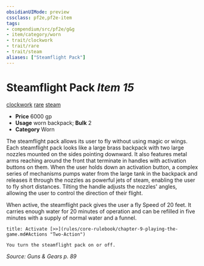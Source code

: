 ```yaml
---
obsidianUIMode: preview
cssclass: pf2e,pf2e-item
tags:
- compendium/src/pf2e/g&g
- item/category/worn
- trait/clockwork
- trait/rare
- trait/steam
aliases: ["Steamflight Pack"]
---
```

# Steamflight Pack *Item 15*  
[clockwork](rules/traits/clockwork-g-g.md "Clockwork  Trait")  [rare](rules/traits/rare.md "Rare Rarity Trait")  [steam](rules/traits/steam-g-g.md "Steam  Trait")  

- **Price** 6000 gp
- **Usage** worn backpack; **Bulk** 2
- **Category** Worn

The steamflight pack allows its user to fly without using magic or wings. Each steamflight pack looks like a large brass backpack with two large nozzles mounted on the sides pointing downward. It also features metal arms reaching around the front that terminate in handles with activation buttons on them. When the user holds down an activation button, a complex series of mechanisms pumps water from the large tank in the backpack and releases it through the nozzles as powerful jets of steam, enabling the user to fly short distances. Tilting the handle adjusts the nozzles' angles, allowing the user to control the direction of their flight.

When active, the steamflight pack gives the user a fly Speed of 20 feet. It carries enough water for 20 minutes of operation and can be refilled in five minutes with a supply of normal water and a funnel.

```ad-embed-ability
title: Activate [>>](rules/core-rulebook/chapter-9-playing-the-game.md#Actions "Two-Action")

You turn the steamflight pack on or off.
```

*Source: Guns & Gears p. 89*